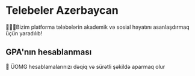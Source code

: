 # Telebeler Azerbaycan
👨🏻‍🎓Bizim platforma tələbələrin akademik və sosial həyatını asanlaşdırmaq üçün yaradılıb!
## GPA'nın hesablanması
🔢 ÜOMG hesablamalarınızı dəqiq və sürətli şəkildə aparmaq olur
